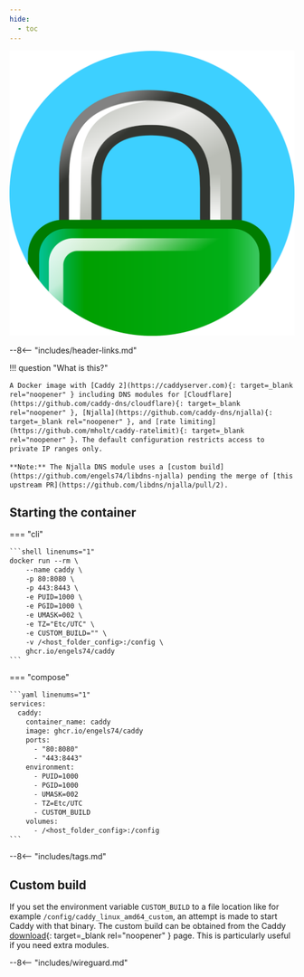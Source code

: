 ```yaml
---
hide:
  - toc
---
```


<div class="image-logo"><img src="/img/image-logos/caddy.svg" alt="logo"></div>

--8<-- "includes/header-links.md"

!!! question "What is this?"

    A Docker image with [Caddy 2](https://caddyserver.com){: target=_blank rel="noopener" } including DNS modules for [Cloudflare](https://github.com/caddy-dns/cloudflare){: target=_blank rel="noopener" }, [Njalla](https://github.com/caddy-dns/njalla){: target=_blank rel="noopener" }, and [rate limiting](https://github.com/mholt/caddy-ratelimit){: target=_blank rel="noopener" }. The default configuration restricts access to private IP ranges only.

    **Note:** The Njalla DNS module uses a [custom build](https://github.com/engels74/libdns-njalla) pending the merge of [this upstream PR](https://github.com/libdns/njalla/pull/2). 

## Starting the container

=== "cli"

    ```shell linenums="1"
    docker run --rm \
        --name caddy \
        -p 80:8080 \
        -p 443:8443 \
        -e PUID=1000 \
        -e PGID=1000 \
        -e UMASK=002 \
        -e TZ="Etc/UTC" \
        -e CUSTOM_BUILD="" \
        -v /<host_folder_config>:/config \
        ghcr.io/engels74/caddy
    ```

=== "compose"

    ```yaml linenums="1"
    services:
      caddy:
        container_name: caddy
        image: ghcr.io/engels74/caddy
        ports:
          - "80:8080"
          - "443:8443"
        environment:
          - PUID=1000
          - PGID=1000
          - UMASK=002
          - TZ=Etc/UTC
          - CUSTOM_BUILD
        volumes:
          - /<host_folder_config>:/config
    ```

--8<-- "includes/tags.md"

## Custom build

If you set the environment variable `CUSTOM_BUILD` to a file location like for example `/config/caddy_linux_amd64_custom`, an attempt is made to start Caddy with that binary. The custom build can be obtained from the Caddy [download](https://caddyserver.com/download){: target=\_blank rel="noopener" } page. This is particularly useful if you need extra modules.

--8<-- "includes/wireguard.md"
